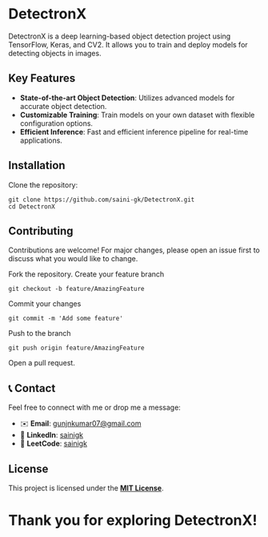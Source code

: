 # DetectronX

DetectronX is a deep learning-based object detection project using TensorFlow, Keras, and CV2. It allows you to train and deploy models for detecting objects in images.

## Key Features

- **State-of-the-art Object Detection**: Utilizes advanced models for accurate object detection.
- **Customizable Training**: Train models on your own dataset with flexible configuration options.
- **Efficient Inference**: Fast and efficient inference pipeline for real-time applications.

## Installation

Clone the repository:

```
git clone https://github.com/saini-gk/DetectronX.git
cd DetectronX
```

## Contributing
Contributions are welcome! For major changes, please open an issue first to discuss what you would like to change.

Fork the repository.
Create your feature branch 
```
git checkout -b feature/AmazingFeature
```
Commit your changes 
```
git commit -m 'Add some feature'
```
Push to the branch 
```
git push origin feature/AmazingFeature
```
Open a pull request.

## 📞 Contact

Feel free to connect with me or drop me a message:

- ✉️ **Email**: [gunjnkumar07@gmail.com](mailto:gunjnkumar07@gmail.com)
- 🔗 **LinkedIn**: [sainigk](https://www.linkedin.com/in/sainigk)
- 🔗 **LeetCode**: [sainigk](https://leetcode.com/sainigk)

## License
This project is licensed under the **[MIT License](https://github.com/saini-gk/DetectronX/blob/main/LICENSE)**.


# Thank you for exploring DetectronX! 
